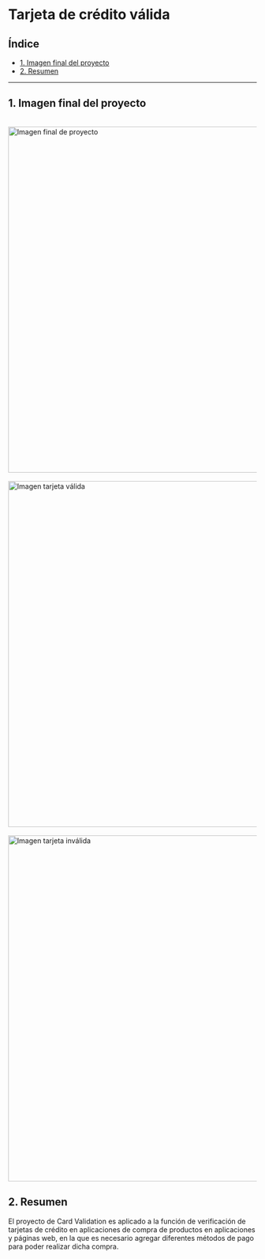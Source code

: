 # Tarjeta de crédito válida

## Índice

* [1. Imagen final del proyecto](#2-imagen-final-del-proyecto)
* [2. Resumen](#2-resumen)

***

## 1. Imagen final del proyecto
<br>
<img height="700" src="/imagen1.png" alt="Imagen final de proyecto">
</br>
<br>
<img height="700" src="/imagen2.png" alt="Imagen tarjeta válida">
</br>
<br>
<img height="700" src="/imagen3.png" alt="Imagen tarjeta inválida">
</br>

## 2. Resumen

El proyecto de Card Validation es aplicado a la función de verificación de tarjetas de crédito en aplicaciones de compra de productos en aplicaciones y páginas web, en la que es necesario agregar diferentes métodos de pago para poder realizar dicha compra. 
